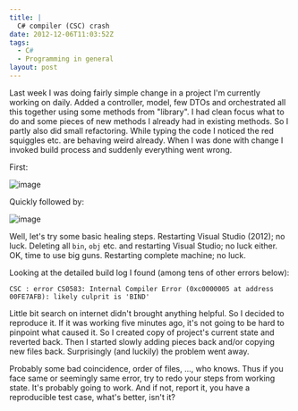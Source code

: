 ```yaml
---
title: |
  C# compiler (CSC) crash
date: 2012-12-06T11:03:52Z
tags:
  - C#
  - Programming in general
layout: post
---
```

Last week I was doing fairly simple change in a project I'm currently working on daily. Added a controller, model, few DTOs and orchestrated all this together using some methods from "library". I had clean focus what to do and some pieces of new methods I already had in existing methods. So I partly also did small refactoring. While typing the code I noticed the red squiggles etc. are behaving weird already. When I was done with change I invoked build process and suddenly everything went wrong.

First: 

![image](/i/233121/csharp_crash.png)

Quickly followed by: 

![image](/i/233121/csharp_crash2.png)

Well, let's try some basic healing steps. Restarting Visual Studio (2012); no luck. Deleting all `bin`, `obj` etc. and restarting Visual Studio; no luck either. OK, time to use big guns. Restarting complete machine; no luck.

Looking at the detailed build log I found (among tens of other errors below):

```text
CSC : error CS0583: Internal Compiler Error (0xc0000005 at address 00FE7AFB): likely culprit is 'BIND'
```

Little bit search on internet didn't brought anything helpful. So I decided to reproduce it. If it was working five minutes ago, it's not going to be hard to pinpoint what caused it. So I created copy of project's current state and reverted back. Then I started slowly adding pieces back and/or copying new files back. Surprisingly (and luckily) the problem went away.

Probably some bad coincidence, order of files, ..., who knows. Thus if you face same or seemingly same error, try to redo your steps from working state. It's probably going to work. And if not, report it, you have a reproducible test case, what's better, isn't it?